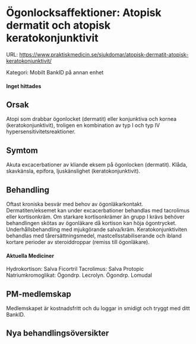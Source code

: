 # Ögonlocksaffektioner: Atopisk dermatit och atopisk keratokonjunktivit

URL: https://www.praktiskmedicin.se/sjukdomar/atopisk-dermatit-atopisk-keratokonjunktivit/



Kategori: Mobilt BankID på annan enhet

#### Inget hittades

## Orsak

Atopi som drabbar ögonlocket (dermatit) eller konjunktiva och kornea (keratokonjunktivit), troligen en kombination av typ I och typ IV hypersensitivitetsreaktioner.

## Symtom

Akuta excacerbationer av kliande eksem på ögonlocken (dermatit). Klåda, skavkänsla, epifora, ljuskänslighet (keratokonjunktivit).

## Behandling

Oftast kroniska besvär med behov av ögonläkarkontakt. Dermatiten/eksemet kan under excacerbationer behandlas med tacrolimus eller kortisonkräm. Om starkare kortisonkrämer än grupp I krävs behöver behandlingen skötas av ögonläkare då kortison kan höja ögontrycket. Underhållsbehandling med mjukgörande salva/kräm. Keratokonjunktiviten behandlas med tårersättningsmedel, mastcellsstabiliserande och ibland kortare perioder av steroiddroppar (remiss till ögonläkare).

#### Aktuella Mediciner

Hydrokortison: Salva Ficortril
Tacrolimus: Salva Protopic
Natriumkromoglikat: Ögondrp. Lecrolyn. Ögondrp. Lomudal

## PM-medlemskap

Medlemskapet är kostnadsfritt och du loggar in smidigt och tryggt med ditt BankID.

## Nya behandlingsöversikter

